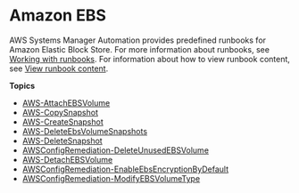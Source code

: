 # Amazon EBS<a name="automation-ref-ebs"></a>

AWS Systems Manager Automation provides predefined runbooks for Amazon Elastic Block Store\. For more information about runbooks, see [Working with runbooks](automation-documents.md)\. For information about how to view runbook content, see [View runbook content](automation-documents-reference.md#view-automation-json)\.

**Topics**
+ [AWS\-AttachEBSVolume](automation-aws-attachebsvolume.md)
+ [AWS\-CopySnapshot](automation-aws-copysnapshot.md)
+ [AWS\-CreateSnapshot](automation-aws-createsnapshot.md)
+ [AWS\-DeleteEbsVolumeSnapshots](automation-aws-deleteebsvolumesnapshots.md)
+ [AWS\-DeleteSnapshot](automation-aws-deletesnapshot.md)
+ [AWSConfigRemediation\-DeleteUnusedEBSVolume](automation-aws-delete-ebs-volume.md)
+ [AWS\-DetachEBSVolume](automation-aws-detachebsvolume.md)
+ [AWSConfigRemediation\-EnableEbsEncryptionByDefault](automation-aws-enable-ebs-encryption.md)
+ [AWSConfigRemediation\-ModifyEBSVolumeType](automation-aws-modify-ebs-type.md)